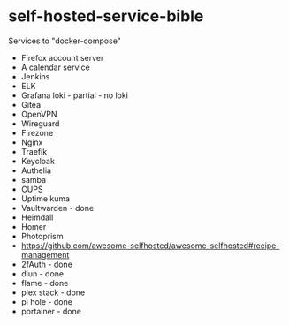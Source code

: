 # self-hosted-service-bible

Services to "docker-compose"

- Firefox account server
- A calendar service
- Jenkins
- ELK
- Grafana loki - partial - no loki
- Gitea
- OpenVPN
- Wireguard
- Firezone
- Nginx
- Traefik
- Keycloak
- Authelia
- samba
- CUPS
- Uptime kuma
- Vaultwarden - done
- Heimdall
- Homer
- Photoprism
- https://github.com/awesome-selfhosted/awesome-selfhosted#recipe-management
- 2fAuth - done
- diun - done
- flame - done
- plex stack - done
- pi hole - done
- portainer - done